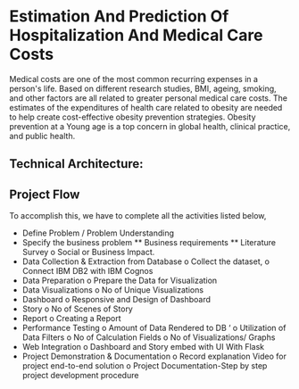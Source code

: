 # Estimation And Prediction Of Hospitalization And Medical Care Costs

Medical costs are one of the most common recurring expenses in a person's life. Based on different research studies, BMI, ageing, smoking, and other factors are all related to greater personal medical care costs. The estimates of the expenditures of health care related to obesity are needed to help create cost-effective obesity prevention strategies. Obesity prevention at a Young age is a top concern in global health, clinical practice, and public health.
## Technical Architecture:

## Project Flow
To accomplish this, we have to complete all the activities listed below,
*	Define Problem / Problem Understanding
*	Specify the business problem
**	Business requirements
**	Literature Survey
o	Social or Business Impact.
*	Data Collection & Extraction from Database
o	Collect the dataset,
o	 Connect IBM DB2 with IBM Cognos
*	Data Preparation
o	Prepare the Data for Visualization
*	Data Visualizations
o	No of Unique Visualizations
*	Dashboard
o	Responsive and Design of Dashboard
*	Story
o	No of Scenes of Story
*	Report
o	Creating a Report                 
*	Performance Testing 
o	Amount of Data Rendered to DB ‘
o	Utilization of Data Filters
o	No of Calculation Fields
o	No of Visualizations/ Graphs 
*	Web Integration
o	Dashboard and Story embed with UI With Flask
*	Project Demonstration & Documentation
o	Record explanation Video for project end-to-end solution
o	Project Documentation-Step by step project development procedure
